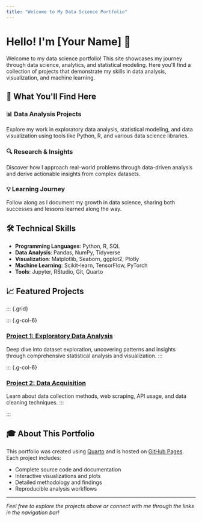 ```yaml
---
title: "Welcome to My Data Science Portfolio"
---
```


# Hello! I'm [Your Name] 👋

Welcome to my data science portfolio! This site showcases my journey through data science, analytics, and statistical modeling. Here you'll find a collection of projects that demonstrate my skills in data analysis, visualization, and machine learning.

## 🎯 What You'll Find Here

### 📊 Data Analysis Projects
Explore my work in exploratory data analysis, statistical modeling, and data visualization using tools like Python, R, and various data science libraries.

### 🔍 Research & Insights
Discover how I approach real-world problems through data-driven analysis and derive actionable insights from complex datasets.

### 💡 Learning Journey
Follow along as I document my growth in data science, sharing both successes and lessons learned along the way.

## 🛠️ Technical Skills

- **Programming Languages**: Python, R, SQL
- **Data Analysis**: Pandas, NumPy, Tidyverse
- **Visualization**: Matplotlib, Seaborn, ggplot2, Plotly
- **Machine Learning**: Scikit-learn, TensorFlow, PyTorch
- **Tools**: Jupyter, RStudio, Git, Quarto

## 📈 Featured Projects

::: {.grid}

::: {.g-col-6}
### [Project 1: Exploratory Data Analysis](projects/eda.qmd)
Deep dive into dataset exploration, uncovering patterns and insights through comprehensive statistical analysis and visualization.
:::

::: {.g-col-6}
### [Project 2: Data Acquisition](projects/data-acquisition.qmd)
Learn about data collection methods, web scraping, API usage, and data cleaning techniques.
:::

:::

## 🎓 About This Portfolio

This portfolio was created using [Quarto](https://quarto.org/) and is hosted on [GitHub Pages](https://pages.github.com/). Each project includes:

- Complete source code and documentation
- Interactive visualizations and plots
- Detailed methodology and findings
- Reproducible analysis workflows

---

*Feel free to explore the projects above or connect with me through the links in the navigation bar!*